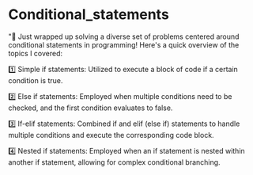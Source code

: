 # Conditional_statements

"🚀 Just wrapped up solving a diverse set of problems centered around conditional statements in programming! Here's a quick overview of the topics I covered:

1️⃣ Simple if statements: Utilized to execute a block of code if a certain condition is true.

2️⃣ Else if statements: Employed when multiple conditions need to be checked, and the first condition evaluates to false.

3️⃣ If-elif statements: Combined if and elif (else if) statements to handle multiple conditions and execute the corresponding code block.

4️⃣ Nested if statements: Employed when an if statement is nested within another if statement, allowing for complex conditional branching.

